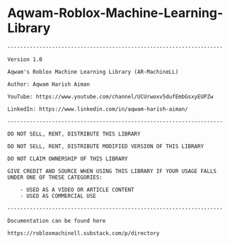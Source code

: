 # Aqwam-Roblox-Machine-Learning-Library

	--------------------------------------------------------------------

	Version 1.0

	Aqwam's Roblox Machine Learning Library (AR-MachineLL)

	Author: Aqwam Harish Aiman
	
	YouTube: https://www.youtube.com/channel/UCUrwoxv5dufEmbGsxyEUPZw
	
	LinkedIn: https://www.linkedin.com/in/aqwam-harish-aiman/
	
	--------------------------------------------------------------------
	
	DO NOT SELL, RENT, DISTRIBUTE THIS LIBRARY
	
	DO NOT SELL, RENT, DISTRIBUTE MODIFIED VERSION OF THIS LIBRARY
	
	DO NOT CLAIM OWNERSHIP OF THIS LIBRARY
	
	GIVE CREDIT AND SOURCE WHEN USING THIS LIBRARY IF YOUR USAGE FALLS UNDER ONE OF THESE CATEGORIES:
	
		- USED AS A VIDEO OR ARTICLE CONTENT
		- USED AS COMMERCIAL USE 
	
	--------------------------------------------------------------------
	
	Documentation can be found here
	
	https://robloxmachinell.substack.com/p/directory
